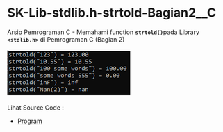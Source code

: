 # SK-Lib-stdlib.h-strtold-Bagian2__C
Arsip Pemrograman C - Memahami function <code><b>strtold()</b></code>pada Library <code><b>&lt;stdlib.h></b></code> di Pemrograman C (Bagian 2)<br><br>
<img src="https://github.com/RizkyKhapidsyah/SK-Lib-stdlib.h-strtold-Bagian2__C/blob/master/SK-Lib-stdlib.h-strtold-Bagian2__C/x64/result/001.PNG"><br><br>
Lihat Source Code : <br>
- <a href="https://github.com/RizkyKhapidsyah/SK-Lib-stdlib.h-strtold-Bagian2__C/blob/master/SK-Lib-stdlib.h-strtold-Bagian2__C/Source.c">Program</a>
